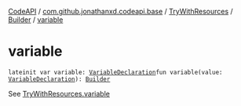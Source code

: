 [CodeAPI](../../../index.md) / [com.github.jonathanxd.codeapi.base](../../index.md) / [TryWithResources](../index.md) / [Builder](index.md) / [variable](.)

# variable

`lateinit var variable: `[`VariableDeclaration`](../../-variable-declaration/index.md)`fun variable(value: `[`VariableDeclaration`](../../-variable-declaration/index.md)`): `[`Builder`](index.md)

See [TryWithResources.variable](../variable.md)


